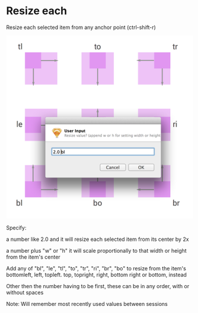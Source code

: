 # Resize each
Resize each selected item from any anchor point (ctrl-shift-r)

![](assets/gb_resize_each.png)

Specify:

a number like 2.0 and it will resize each selected item from its center by 2x

a number plus "w" or "h" it will scale proportionally to that width or height from the item's center

Add any of "bl", "le", "tl", "to", "tr", "ri", "br", "bo"  to resize from the item's bottomleft, left, topleft. top, topright, right, bottom right or bottom, instead

Other then the number having to be first, these can be in any order, with or without spaces

Note: Will remember most recently used values between sessions
